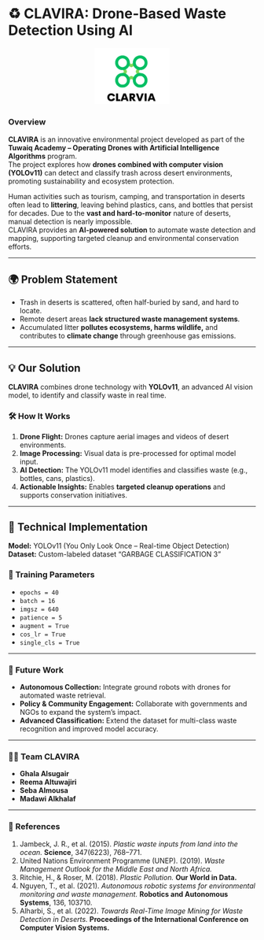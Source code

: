 # ♻️ CLAVIRA: Drone-Based Waste Detection Using AI

<p align="center">
  <img src="CLAVIRA.png" alt="CLAVIRA Project Banner" width="30%">
</p>

### Overview  
**CLAVIRA** is an innovative environmental project developed as part of the **Tuwaiq Academy – Operating Drones with Artificial Intelligence Algorithms** program.  
The project explores how **drones combined with computer vision (YOLOv11)** can detect and classify trash across desert environments, promoting sustainability and ecosystem protection.

Human activities such as tourism, camping, and transportation in deserts often lead to **littering**, leaving behind plastics, cans, and bottles that persist for decades. Due to the **vast and hard-to-monitor** nature of deserts, manual detection is nearly impossible.  
CLAVIRA provides an **AI-powered solution** to automate waste detection and mapping, supporting targeted cleanup and environmental conservation efforts.

---

## 🌍 Problem Statement
- Trash in deserts is scattered, often half-buried by sand, and hard to locate.  
- Remote desert areas **lack structured waste management systems**.  
- Accumulated litter **pollutes ecosystems, harms wildlife,** and contributes to **climate change** through greenhouse gas emissions.  

---

## 💡 Our Solution
**CLAVIRA** combines drone technology with **YOLOv11**, an advanced AI vision model, to identify and classify waste in real time.

### 🛠 How It Works
1. **Drone Flight:** Drones capture aerial images and videos of desert environments.  
2. **Image Processing:** Visual data is pre-processed for optimal model input.  
3. **AI Detection:** The YOLOv11 model identifies and classifies waste (e.g., bottles, cans, plastics).  
4. **Actionable Insights:** Enables **targeted cleanup operations** and supports conservation initiatives.

---

## 🧠 Technical Implementation

**Model:** YOLOv11 (You Only Look Once – Real-time Object Detection)  
**Dataset:** Custom-labeled dataset “GARBAGE CLASSIFICATION 3”  

### 🧩 Training Parameters
- `epochs = 40`  
- `batch = 16`  
- `imgsz = 640`  
- `patience = 5`  
- `augment = True`  
- `cos_lr = True`  
- `single_cls = True`  

---

### 🎯 Future Work
-  **Autonomous Collection:** Integrate ground robots with drones for automated waste retrieval.  
-  **Policy & Community Engagement:** Collaborate with governments and NGOs to expand the system’s impact.  
-  **Advanced Classification:** Extend the dataset for multi-class waste recognition and improved model accuracy.  

---

### 👩‍💻 Team CLAVIRA
- **Ghala Alsugair**  
- **Reema Altuwajiri**  
- **Seba Almousa**  
- **Madawi Alkhalaf**

---

### 🧾 References
1. Jambeck, J. R., et al. (2015). *Plastic waste inputs from land into the ocean.* **Science**, 347(6223), 768–771.  
2. United Nations Environment Programme (UNEP). (2019). *Waste Management Outlook for the Middle East and North Africa.*  
3. Ritchie, H., & Roser, M. (2018). *Plastic Pollution.* **Our World in Data.**  
4. Nguyen, T., et al. (2021). *Autonomous robotic systems for environmental monitoring and waste management.* **Robotics and Autonomous Systems**, 136, 103710.  
5. Alharbi, S., et al. (2022). *Towards Real-Time Image Mining for Waste Detection in Deserts.* **Proceedings of the International Conference on Computer Vision Systems.**


